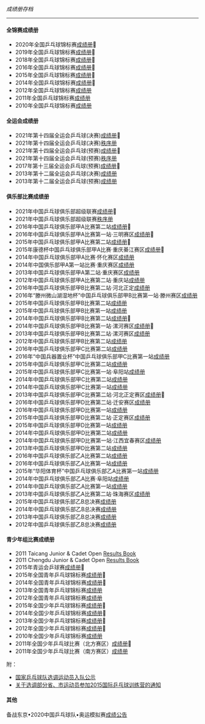 *成绩册存档*
___

#### 全锦赛成绩册
- 2020年全国乒乓球锦标赛[成绩册](https://xhimg.sports.cn/Image/soft/201012/24-20101210431M53.pdf)🏓️
- 2019年全国乒乓球锦标赛[成绩册](https://xhimg.sports.cn/Image/soft/190814/6-1ZQ4162224145.pdf)🏓️
- 2018年全国乒乓球锦标赛[成绩册](https://xhimg.sports.cn/Image/soft/181009/55-1Q00915550K48.pdf)🏓️
- 2016年全国乒乓球锦标赛[成绩册](https://images.sport.org.cn/File/2016/09/29/pingpangjinbiaosaicj.pdf)🏓️
- 2015年全国乒乓球锦标赛[成绩册](https://images.sport.org.cn/File/2015/10/19/0956294569.pdf)🏓️
- 2014年全国乒乓球锦标赛[成绩册](https://images.sport.org.cn/File/2014/11/13/1053507136.pdf)🏓️
- 2012年全国乒乓球锦标赛[成绩册](https://images.sport.org.cn/File/2012/10/23/1731597025.pdf)
- 2011年全国乒乓球锦标赛[成绩册](https://images.sport.org.cn/File/2011/10/20/1157055700.pdf)
- 2010年全国乒乓球锦标赛[成绩册](https://images.sport.org.cn/File/2010/10/11/1521414799.pdf)

#### 全运会成绩册
- 2021年第十四届全运会乒乓球(决赛)[成绩册](http://xhimg.sports.cn/Image/soft/211027/6-21102G63403403.pdf)🏓️
- 2021年第十四届全运会乒乓球(决赛)[秩序册](http://images.sport.org.cn/File/2021/10/27/ppqzxc.pdf)
- 2021年第十四届全运会乒乓球(预赛)[成绩册](https://xhimg.sports.cn/Image/soft/210331/24-2103310S622H5.pdf)🏓️
- 2021年第十四届全运会乒乓球(预赛)[秩序册](http://images.sport.org.cn/File/2021/10/27/cdzxc.pdf)
- 2017年第十三届全运会乒乓球(预赛)[成绩册](https://xhimg.sports.cn/Image/soft/170405/38-1F405115134M8.pdf)🏓️
- 2013年第十二届全运会乒乓球(决赛)[成绩册](https://images.sport.org.cn/File/2013/09/13/1743188675.pdf)
- 2013年第十二届全运会乒乓球(预赛)[成绩册](https://images.sport.org.cn/File/2013/06/07/2234235366.pdf)

#### 俱乐部比赛成绩册
- 2021年中国乒乓球俱乐部超级联赛[成绩册](http://xhimg.sports.cn/Image/soft/211027/6-21102G62R1Y4.pdf)🏓️
- 2021年中国乒乓球俱乐部超级联赛[秩序册](http://xhimg.sports.cn/Image/soft/211027/6-21102G62PXb.pdf)
- 2016年中国乒乓球俱乐部甲A比赛第二站[成绩册](https://xhimg.sports.cn/Image/soft/160919/38-16091Z93012.pdf)🏓️
- 2016年中国乒乓球俱乐部甲A比赛第一站·三明赛区[成绩册](https://images.sport.org.cn/File/2016/06/06/1057498941.pdf)🏓️
- 2015年中国乒乓球俱乐部甲A比赛第二站[成绩册](https://images.sport.org.cn/File/2015/09/15/1611421941.pdf)🏓️
- 2015年康德杯中国乒乓球俱乐部甲A比赛·重庆綦江赛区[成绩册](https://images.sport.org.cn/File/2015/06/05/1051356421.pdf)🏓️
- 2014年中国乒乓球俱乐部甲A比赛·怀化赛区[成绩册](https://images.sport.org.cn/File/2014/10/21/0937397073.pdf)
- 2014年中国俱乐部甲A第一站比赛·重庆赛区[成绩册](https://images.sport.org.cn/File/2014/06/06/1228506524.pdf)
- 2013年中国乒乓球俱乐部甲A第二站·重庆赛区[成绩册](https://images.sport.org.cn/File/2013/09/30/1157549197.pdf)
- 2012年中国乒乓球俱乐部甲A比赛第二站·重庆站[成绩册](https://images.sport.org.cn/File/2012/09/21/2316435774.pdf)
- 2016年中国乒乓球俱乐部甲B比赛第二站·河北正定[成绩册](https://xhimg.sports.cn/Image/soft/161110/20-161110154612557.pdf)
- 2016年“滕州微山湖湿地杯”中国乒乓球俱乐部甲B比赛第一站·滕州赛区[成绩册](https://images.sport.org.cn/File/2016/05/17/1207253524.pdf)
- 2015年中国乒乓球俱乐部甲B比赛第二站[成绩册](https://images.sport.org.cn/File/2015/08/18/2107049995.pdf)
- 2015年中国乒乓球俱乐部甲B比赛第一站[成绩册](https://images.sport.org.cn/File/2015/05/11/1100166048.pdf)
- 2014年中国乒乓球俱乐部甲B比赛第二站[成绩册](https://images.sport.org.cn/File/2014/08/18/0929198223.pdf)🏓️
- 2014年中国乒乓球俱乐部甲B比赛第一站·漯河赛区[成绩册](https://images.sports.cn/2014zt/201405131020.pdf)🏓️
- 2013年中国乒乓球俱乐部甲B比赛第二站·漯河赛区[成绩册](https://images.sport.org.cn/File/2013/08/18/2150512984.pdf)
- 2012年中国乒乓球俱乐部甲B比赛第二站[成绩册](https://images.sport.org.cn/File/2012/09/25/1135114379.pdf)
- 2016年中国乒乓球俱乐部甲C比赛第二站[成绩册](https://images.sport.org.cn/File/2016/07/19/1014062689.pdf)
- 2016年“中国兵器置业杯”中国乒乓球俱乐部甲C比赛第一站[成绩册](https://images.sport.org.cn/File/2016/06/24/1431302951.pdf)
- 2015年中国乒乓球俱乐部甲C比赛第二站[成绩册](https://images.sport.org.cn/File/2015/09/08/1511172328.pdf)
- 2015年中国乒乓球俱乐部甲C比赛第一站·阜阳站[成绩册](https://images.sport.org.cn/File/2015/04/23/1107336558.pdf)
- 2014年中国乒乓球俱乐部甲C比赛第二站[成绩册](https://images.sport.org.cn/File/2014/09/11/0902334539.pdf)
- 2014年中国乒乓球俱乐部甲C比赛第一站[成绩册](https://images.sport.org.cn/File/2014/04/22/1002257570.pdf)
- 2013年中国乒乓球俱乐部甲C比赛第二站·河北正定赛区[成绩册](https://images.sport.org.cn/File/2013/08/26/2147378581.pdf)🏓️
- 2016年中国乒乓球俱乐部甲D比赛第二站·迁安赛区[成绩册](https://xhimg.sports.cn/Image/soft/160923/38-16092323311A31.pdf)
- 2016年中国乒乓球俱乐部甲D比赛第一站[成绩册](https://images.sport.org.cn/File/2016/05/30/1434567385.pdf)
- 2015年中国乒乓球俱乐部甲D比赛第二站·正定赛区[成绩册](https://images.sport.org.cn/File/2015/09/14/0935525733.pdf)
- 2015年中国乒乓球俱乐部甲D比赛第一站[成绩册](https://images.sport.org.cn/File/2015/04/14/1528387630.pdf)
- 2014年中国乒乓球俱乐部甲D比赛第二站[成绩册](https://images.sport.org.cn/File/2014/09/04/1522224666.pdf)
- 2014年中国乒乓球俱乐部甲D比赛第一站·江西宜春赛区[成绩册](https://images.sport.org.cn/File/2014/04/14/1002569613.pdf)
- 2013年中国乒乓球俱乐部甲D比赛第二站[成绩册](https://images.sport.org.cn/File/2013/09/05/2153071228.pdf)
- 2016年中国乒乓球俱乐部乙A比赛第二站[成绩册](https://xhimg.sports.cn/Image/soft/160929/20-160929161501463.pdf)
- 2016年中国乒乓球俱乐部乙A比赛第一站[成绩册](https://images.sport.org.cn/File/2016/04/27/1111079934.pdf)
- 2015年“华阳体育杯”中国乒乓球俱乐部乙A比赛第一站[成绩册](https://images.sport.org.cn/File/2015/05/05/2140535731.pdf)
- 2014年中国乒乓球俱乐部乙A比赛·阜阳站[成绩册](https://images.sport.org.cn/File/2014/10/21/0934257547.pdf)
- 2014年中国乒乓球俱乐部乙A比赛第一站[成绩册](https://images.sport.org.cn/File/2014/04/28/1023085716.pdf)
- 2013年中国乒乓球俱乐部乙A比赛第二站·珠海赛区[成绩册](https://images.sport.org.cn/File/2013/10/20/1948463047.pdf)
- 2015年中国乒乓球俱乐部乙B总决赛[成绩册](https://images.sport.org.cn/File/2015/10/26/1131374406.pdf)
- 2014年中国乒乓球俱乐部乙B总决赛[成绩册](https://images.sport.org.cn/File/2014/10/28/1502553663.pdf)
- 2013年中国乒乓球俱乐部乙B总决赛[成绩册](https://images.sport.org.cn/File/2013/10/29/2020373513.pdf)
- 2012年中国乒乓球俱乐部乙B总决赛[成绩册](https://images.sport.org.cn/File/2012/11/09/1506218839.pdf)

#### 青少年组比赛成绩册
- 2011 Taicang Junior & Cadet Open [Results Book](https://images.sport.org.cn/File/2011/09/21/1055317002.pdf)
- 2011 Chengdu Junior & Cadet Open [Results Book](https://images.sport.org.cn/File/2011/09/21/1054034437.pdf)
- 2015年青运会乒球赛[成绩册](https://xhimg.sports.cn/Image/soft/161011/10-1610111GS2131.doc)🏓️
- 2015年全国青年乒乓球锦标赛[成绩册](https://images.sport.org.cn/File/2015/10/12/1034009763.pdf)🏓️
- 2014年全国青年乒乓球锦标赛[成绩册](https://images.sport.org.cn/File/2014/10/08/1036399812.pdf)🏓️
- 2013年全国青年乒乓球锦标赛[成绩册](https://images.sport.org.cn/File/2013/11/18/2103295936.pdf)
- 2012年全国青年乒乓球锦标赛[成绩册](https://images.sport.org.cn/File/2012/11/15/1042493280.pdf)
- 2015年全国少年乒乓球锦标赛[成绩册](https://images.sport.org.cn/File/2015/09/02/1451111441.pdf)🏓️
- 2014年全国少年乒乓球锦标赛[成绩册](https://images.sport.org.cn/File/2014/08/09/1116285891.pdf)🏓️
- 2013年全国少年乒乓球锦标赛[成绩册](https://images.sport.org.cn/File/2013/08/07/2107477626.pdf)🏓️
- 2012年全国少年乒乓球锦标赛[成绩册](https://images.sport.org.cn/File/2012/08/20/1940247074.pdf)🏓️
- 2010年全国少年乒乓球锦标赛[成绩册](https://images.sport.org.cn/File/2010/08/20/2112212091.pdf)
- 2011年全国少年乒乓球比赛（北方赛区）[成绩册](https://images.sport.org.cn/File/2011/07/11/1522222331.pdf)🏓️
- 2011年全国少年乒乓球比赛（南方赛区）[成绩册](https://images.sport.org.cn/File/2011/07/11/1520472692.pdf)


附：
- [国家乒乓球队选调运动员入队公示](http://www.ctta.cn/xhgg/qttz/2015/0910/104024.html)
- [关于选调部分省、市运动员参加2015国际乒乓球训练营的通知](http://www.ctta.cn/xhgg/qttz/2015/0727/103986.html)


#### 其他
备战东京•2020中国乒乓球队•奥运模拟赛[成绩公告](https://xhimg.sports.cn/Image/soft/200815/38-200Q5202923602.pdf)
